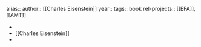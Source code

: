 alias::
author:: [[Charles Eisenstein]] 
year::
tags:: book
rel-projects:: [[EFA]], [[AMT]] 


-
- [[Charles Eisenstein]]
-